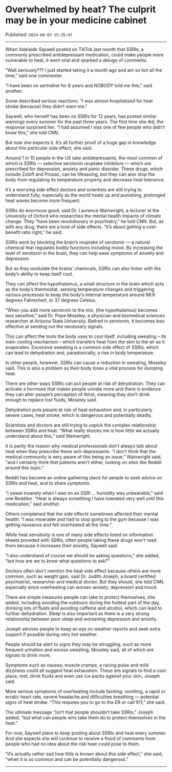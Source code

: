 # Overwhelmed by heat? The culprit may be in your medicine cabinet

Published :`2024-08-03 15:35:47`

---

When Adelaide Saywell posted on TikTok last month that SSRIs, a commonly prescribed antidepressant medication, could make people more vulnerable to heat, it went viral and sparked a deluge of comments.

“Wait seriously??? I just started taking it a month ago and am so hot all the time,” said one commenter.

“I have been on sertraline for 8 years and NOBODY told me this,” said another.

Some described serious reactions: “I was almost hospitalized for heat stroke (because) they didn’t warn me.”

Saywell, who herself has been on SSRIs for 12 years, has posted similar warnings every summer for the past three years. The first time she did, the response surprised her. “I had assumed I was one of few people who didn’t know this,” she told CNN.

But now she expects it. It’s all further proof of a huge gap in knowledge about this particular side effect, she said.

Around 1 in 10 people in the US take antidepressants, the most common of which is SSRIs — selective serotonin reuptake inhibitors — which are prescribed for depression, anxiety and panic disorder. These drugs, which include Zoloft and Prozac, can be lifesaving, but they can also stop the body from regulating its temperature properly and decrease heat tolerance.

It’s a worrying side effect doctors and scientists are still trying to understand fully, especially as the world heats up and punishing, prolonged heat waves become more frequent.

SSRIs do enormous good, said Dr. Laurence Wainwright, a lecturer at the University of Oxford who researches the mental health impacts of climate change. They “have been revolutionary in psychiatry,” he told CNN. But, as with any drug, there are a host of side effects. “It’s about getting a cost-benefit ratio right,” he said.

SSRIs work by blocking the brain’s reuptake of serotonin — a natural chemical that regulates bodily functions including mood. By increasing the level of serotonin in the brain, they can help ease symptoms of anxiety and depression.

But as they modulate the brains’ chemicals, SSRIs can also tinker with the body’s ability to keep itself cool.

They can affect the hypothalamus, a small structure in the brain which acts as the body’s thermostat, sensing temperature changes and triggering various processes to keep the body’s internal temperature around 98.6 degrees Fahrenheit, or 37 degrees Celsius.

“When you add more serotonin to the mix, (the hypothalamus) becomes less sensitive,” said Dr. Pope Moseley, a physician and biomedical sciences researcher at Arizona State University. Bathed in serotonin, it becomes less effective at sending out the necessary signals.

This can affect the tools the body uses to cool itself, including sweating – its main cooling mechanism – which transfers heat from the skin to the air as it evaporates. Excessive sweating is a common side effect of SSRIs, which can lead to dehydration and, paradoxically, a rise in body temperature.

In other people, however, SSRIs can cause a reduction in sweating, Moseley said. This is also a problem as their body loses a vital process for dumping heat.

There are other ways SSRIs can put people at risk of dehydration. They can activate a hormone that makes people urinate more and there is evidence they can alter people’s perception of thirst, meaning they don’t drink enough to replace lost fluids, Moseley said.

Dehydration puts people at risk of heat exhaustion and, in particularly severe cases, heat stroke, which is dangerous and potentially deadly.

Scientists and doctors are still trying to unpick the complex relationship between SSRIs and heat. “What really shocks me is how little we actually understand about this,” said Wainwright.

It is partly the reason why medical professionals don’t always talk about heat when they prescribe these anti-depressants. “I don’t think that the medical community is very aware of this being an issue,” Wainwright said, “and I certainly think that patients aren’t either, looking on sites like Reddit around this topic.”

Reddit has become an online gathering place for people to seek advice on SSRIs and heat, and to share symptoms.

“I sweat insanely when I was on an SSRI … humidity was unbearable,” said one Redditor. “Heat is always something I have tolerated very well until this medication,” said another.

Others complained that the side effects sometimes affected their mental health: “I was miserable and had to stop going to the gym because I was getting nauseous and felt overheated all the time.”

While heat sensitivity is one of many side effects listed on information sheets provided with SSRIs, often people taking these drugs won’t read them because it increases their anxiety, Saywell said.

“I also understand of course we should be asking questions,” she added, “but how are we to know what questions to ask?”

Doctors often don’t mention the heat side effect because others are more common, such as weight gain, said Dr. Judith Joseph, a board certified psychiatrist, researcher and medical doctor. But they should, she told CNN, especially since overheating can worsen anxiety, depression and mood.

There are simple measures people can take to protect themselves, she added, including avoiding the outdoors during the hottest part of the day, drinking lots of fluids and avoiding caffeine and alcohol, which can lead to further dehydration. Sleep is also important as there is a very strong relationship between poor sleep and worsening depression and anxiety.

Joseph advises people to keep an eye on weather reports and seek extra support if possible during very hot weather.

People should be alert to signs they may be struggling, such as more frequent urination and excess sweating, Moseley said, all of which are signals to drink more.

Symptoms such as nausea, muscle cramps, a racing pulse and mild dizziness could all suggest heat exhaustion. These are signals to find a cool place, rest, drink fluids and even use ice packs against your skin, Joseph said.

More serious symptoms of overheating include fainting, vomiting, a rapid or erratic heart rate, severe headache and difficulties breathing — potential signs of heat stroke. “This requires you to go to the ER or call 911,” she said.

The ultimate message “isn’t that people shouldn’t take SSRIs,” Joseph added, “but what can people who take them do to protect themselves in the heat.”

For now, Saywell plans to keep posting about SSRIs and heat every summer. And she expects she will continue to receive a flood of comments from people who had no idea about the risk heat could pose to them.

“It’s actually rather sad how little is known about this side effect,” she said, “when it is so common and can be potentially dangerous.”

---

